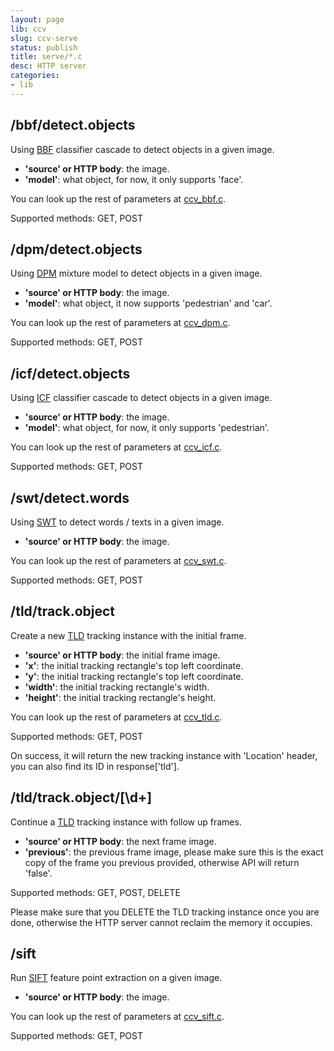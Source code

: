 ```yaml
---
layout: page
lib: ccv
slug: ccv-serve
status: publish
title: serve/*.c
desc: HTTP server
categories:
- lib
---
```


/bbf/detect.objects
-------------------

Using [BBF](/doc/doc-bbf) classifier cascade to detect objects in a given image.

 * **'source' or HTTP body**: the image.
 * **'model'**: what object, for now, it only supports 'face'.

You can look up the rest of parameters at [ccv_bbf.c](/lib/ccv-bbf/#ccvbbfparamt).

Supported methods: GET, POST

/dpm/detect.objects
-------------------

Using [DPM](/doc/doc-dpm) mixture model to detect objects in a given image.

 * **'source' or HTTP body**: the image.
 * **'model'**: what object, it now supports 'pedestrian' and 'car'.

You can look up the rest of parameters at [ccv_dpm.c](/lib/ccv-dpm/#ccvdpmparamt).

Supported methods: GET, POST

/icf/detect.objects
-------------------

Using [ICF](/doc/doc-icf) classifier cascade to detect objects in a given image.

 * **'source' or HTTP body**: the image.
 * **'model'**: what object, for now, it only supports 'pedestrian'.

You can look up the rest of parameters at [ccv_icf.c](/lib/ccv-icf/#ccvicfparamt).

Supported methods: GET, POST

/swt/detect.words
-----------------

Using [SWT](/doc/doc-swt) to detect words / texts in a given image.

 * **'source' or HTTP body**: the image.

You can look up the rest of parameters at [ccv_swt.c](/lib/ccv-swt/#ccvswtparamt).

Supported methods: GET, POST

/tld/track.object
-----------------

Create a new [TLD](/doc/doc-tld) tracking instance with the initial frame.

 * **'source' or HTTP body**: the initial frame image.
 * **'x'**: the initial tracking rectangle's top left coordinate.
 * **'y'**: the initial tracking rectangle's top left coordinate.
 * **'width'**: the initial tracking rectangle's width.
 * **'height'**: the initial tracking rectangle's height.

You can look up the rest of parameters at [ccv_tld.c](/lib/ccv-tld/#ccvtldparamt).

Supported methods: GET, POST

On success, it will return the new tracking instance with 'Location' header, you can also find its ID in response['tld'].

/tld/track.object/[\d+]
-----------------------

Continue a [TLD](/doc/doc-tld) tracking instance with follow up frames.

 * **'source' or HTTP body**: the next frame image.
 * **'previous'**: the previous frame image, please make sure this is the exact copy of the frame you previous provided, otherwise API will return 'false'.

Supported methods: GET, POST, DELETE

Please make sure that you DELETE the TLD tracking instance once you are done, otherwise the HTTP server cannot reclaim the memory it occupies.

/sift
-----

Run [SIFT](/doc/doc-sift) feature point extraction on a given image.

 * **'source' or HTTP body**: the image.

You can look up the rest of parameters at [ccv_sift.c](/lib/ccv-sift/#ccvsiftparamt).

Supported methods: GET, POST
